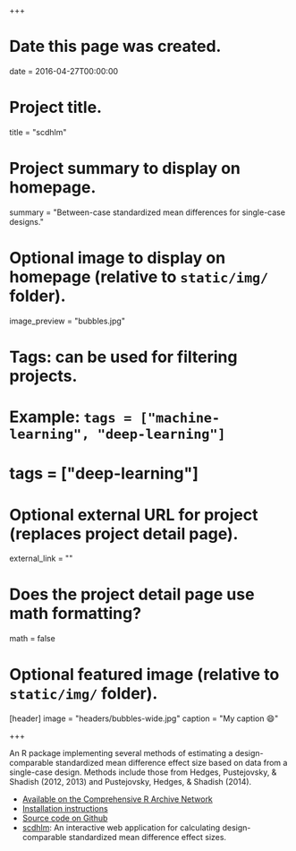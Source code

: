 +++
# Date this page was created.
date = 2016-04-27T00:00:00

# Project title.
title = "scdhlm"

# Project summary to display on homepage.
summary = "Between-case standardized mean differences for single-case designs."

# Optional image to display on homepage (relative to `static/img/` folder).
image_preview = "bubbles.jpg"

# Tags: can be used for filtering projects.
# Example: `tags = ["machine-learning", "deep-learning"]`
# tags = ["deep-learning"]

# Optional external URL for project (replaces project detail page).
external_link = ""

# Does the project detail page use math formatting?
math = false

# Optional featured image (relative to `static/img/` folder).
[header]
image = "headers/bubbles-wide.jpg"
caption = "My caption :smile:"

+++

An R package implementing several methods of estimating a design-comparable standardized mean difference effect size based on data from a single-case design. Methods include those from Hedges, Pustejovsky, & Shadish (2012, 2013) and Pustejovsky, Hedges, & Shadish (2014).

- [Available on the Comprehensive R Archive Network](https://CRAN.R-project.org/package=scdhlm)
- [Installation instructions](/getting-started-with-scdhlm)
- [Source code on Github](https://github.com/jepusto/scdhlm)
- [scdhlm](https://jepusto.shinyapps.io/scdhlm/): An interactive web application for calculating design-comparable standardized mean difference effect sizes.
